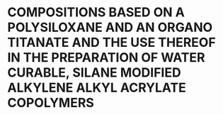 # COMPOSITIONS BASED ON A POLYSILOXANE AND AN ORGANO TITANATE AND THE USE THEREOF IN THE PREPARATION OF WATER CURABLE, SILANE MODIFIED ALKYLENE ALKYL ACRYLATE COPOLYMERS